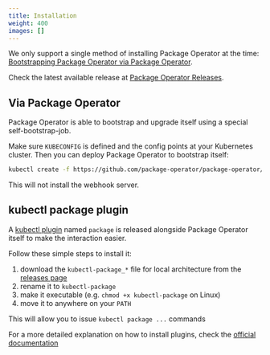 ```yaml
---
title: Installation
weight: 400
images: []
---
```


We only support a single method of installing Package Operator
at the time: [Bootstrapping Package Operator via Package Operator](#via-package-operator).

Check the latest available release at [Package Operator Releases](https://github.com/package-operator/package-operator/releases).

## Via Package Operator

Package Operator is able to bootstrap and upgrade itself using a special self-bootstrap-job.

Make sure `KUBECONFIG` is defined and the config points at your Kubernetes cluster.
Then you can deploy Package Operator to bootstrap itself:

```sh
kubectl create -f https://github.com/package-operator/package-operator/releases/latest/download/self-bootstrap-job.yaml
```

This will not install the webhook server.

## kubectl package plugin

A [kubectl plugin](https://kubernetes.io/docs/tasks/extend-kubectl/kubectl-plugins/)
named `package` is released alongside Package Operator itself to make the interaction
easier.

Follow these simple steps to install it:

1. download the `kubectl-package_*` file for local architecture from the
[releases page](https://github.com/package-operator/package-operator/releases)
2. rename it to `kubectl-package`
3. make it executable (e.g. `chmod +x kubectl-package` on Linux)
4. move it to anywhere on your `PATH`

This will allow you to issue `kubectl package ...` commands

For a more detailed explanation on how to install plugins, check the
[official documentation](https://kubernetes.io/docs/tasks/extend-kubectl/kubectl-plugins/#installing-kubectl-plugins)
